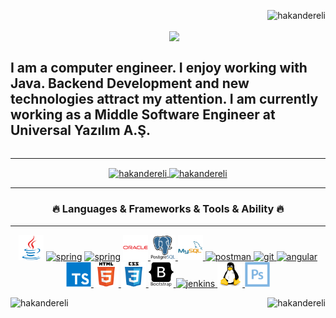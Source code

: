 <p>
  <img align="right" src="https://komarev.com/ghpvc/?username=hakandereli&label=Profile%20views&color=0e75b6&style=flat" alt="hakandereli"/>
    <br/><br/>
    <img width="250" align="right" src="https://camo.githubusercontent.com/c1dcb74cc1c1835b1d716f5051499a2814c683c806b15f04b0eba492863703e9/68747470733a2f2f63646e2e6472696262626c652e636f6d2f75736572732f3733303730332f73637265656e73686f74732f363538313234332f6176656e746f2e676966"/>
    <br/>
    <h2>
        I am a computer engineer. I enjoy working with Java. Backend Development and new technologies attract my attention. I am currently working as a Middle Software Engineer at Universal Yazılım A.Ş.
    </h2>
</p>
<div style="clear: both"></div>

<hr/>

<p align="center">
  <a href="https://linkedin.com/in/hakandereli" target="blank">
    <img align="center" src="https://www.vectorlogo.zone/logos/linkedin/linkedin-ar21.svg" alt="hakandereli"/>
  </a>

  <a href="mailto:hakandereli28@gmail.com" target="blank">
    <img align="center" src="https://www.vectorlogo.zone/logos/gmail/gmail-ar21.svg" alt="hakandereli"/>
  </a>
</p>
<hr/>


<h3 align="center"> &#128293; Languages & Frameworks & Tools & Ability &#128293;</h3>
<hr/>
<p align="center">
  <a href="https://www.java.com" target="_blank" rel="noreferrer">
    <img
      src="https://raw.githubusercontent.com/devicons/devicon/master/icons/java/java-original.svg"
      alt="java"
      width="40"
      height="40"
  /></a>
  <a href="https://spring.io/" target="_blank" rel="noreferrer">
    <img
      src="https://www.vectorlogo.zone/logos/springio/springio-icon.svg"
      alt="spring"
      width="40"
      height="40"
  /></a>
  <a href="https://maven.apache.org/" target="_blank" rel="noreferrer">
    <img
      src="https://upload.vectorlogo.zone/logos/apache_maven/images/bf250be6-ab7f-4191-b421-8d0acb1dc6e4.svg"
      alt="spring"
      width="40"
      height="40"
  /></a>
  <a href="https://www.oracle.com/" target="_blank" rel="noreferrer">
    <img
      src="https://raw.githubusercontent.com/devicons/devicon/master/icons/oracle/oracle-original.svg"
      alt="oracle"
      width="40"
      height="40"
    />
  </a>
  <a href="https://www.postgresql.org" target="_blank" rel="noreferrer">
    <img
      src="https://raw.githubusercontent.com/devicons/devicon/master/icons/postgresql/postgresql-original-wordmark.svg"
      alt="postgresql"
      width="40"
      height="40"
    />
  </a>
  <a href="https://www.mysql.com/" target="_blank" rel="noreferrer">
    <img
      src="https://raw.githubusercontent.com/devicons/devicon/master/icons/mysql/mysql-original-wordmark.svg"
      alt="mysql"
      width="40"
      height="40"
    />
  </a>
  <a href="https://postman.com" target="_blank" rel="noreferrer">
    <img
      src="https://www.vectorlogo.zone/logos/getpostman/getpostman-icon.svg"
      alt="postman"
      width="40"
      height="40"
    />
  </a>
  <a href="https://git-scm.com/" target="_blank" rel="noreferrer">
    <img
      src="https://www.vectorlogo.zone/logos/git-scm/git-scm-icon.svg"
      alt="git"
      width="40"
      height="40"
    />
  </a>
<a href="https://angular.io" target="_blank" rel="noreferrer">
    <img
      src="https://angular.io/assets/images/logos/angular/angular.svg"
      alt="angular"
      width="40"
      height="40"
    />
  </a>
  <a href="https://www.typescriptlang.org/" target="_blank" rel="noreferrer">
    <img
      src="https://raw.githubusercontent.com/devicons/devicon/master/icons/typescript/typescript-original.svg"
      alt="typescript"
      width="40"
      height="40"
    />
  </a>
  <a href="https://www.w3.org/html/" target="_blank" rel="noreferrer">
    <img
      src="https://raw.githubusercontent.com/devicons/devicon/master/icons/html5/html5-original-wordmark.svg"
      alt="html5"
      width="40"
      height="40"
    />
  </a>
  <a href="https://www.w3schools.com/css/" target="_blank" rel="noreferrer">
    <img
      src="https://raw.githubusercontent.com/devicons/devicon/master/icons/css3/css3-original-wordmark.svg"
      alt="css3"
      width="40"
      height="40"
    />
  </a>
  <a href="https://getbootstrap.com" target="_blank" rel="noreferrer">
    <img
      src="https://raw.githubusercontent.com/devicons/devicon/master/icons/bootstrap/bootstrap-plain-wordmark.svg"
      alt="bootstrap"
      width="40"
      height="40"
    />
  </a>



  <a href="https://www.jenkins.io" target="_blank" rel="noreferrer">
    <img
      src="https://www.vectorlogo.zone/logos/jenkins/jenkins-icon.svg"
      alt="jenkins"
      width="40"
      height="40"
    />
  </a>
  <a href="https://www.linux.org/" target="_blank" rel="noreferrer">
    <img
      src="https://raw.githubusercontent.com/devicons/devicon/master/icons/linux/linux-original.svg"
      alt="linux"
      width="40"
      height="40"
    />
  </a>


  <a href="https://www.photoshop.com/en" target="_blank" rel="noreferrer">
    <img
      src="https://raw.githubusercontent.com/devicons/devicon/master/icons/photoshop/photoshop-line.svg"
      alt="photoshop"
      width="40"
      height="40"
    />

  </a>
</p>
<p>
  <img
    align="left"
    src="https://github-readme-stats.vercel.app/api/top-langs?username=hakandereli&show_icons=true&locale=en&layout=compact"
    alt="hakandereli"
  />
</p>

<p>
  &nbsp;<img
    align="right"
    src="https://github-readme-stats.vercel.app/api?username=hakandereli&show_icons=true&locale=en"
    alt="hakandereli"
  />
</p>
